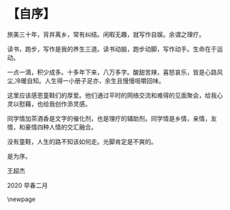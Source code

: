 # 【自序】

旅美三十年，背井离乡，常有纠结。闲暇无趣，就写作自娱。余谓之理疗。

读书，跑步，写作是我的养生三道。读书动脑，跑步动脚，写作动手。生命在于运动。

一点一滴，积少成多。十多年下来，八万多字。酸甜苦辣，喜怒哀乐，皆是心路风尘,冷暖自知。人生得一小册子足亦，余生且慢慢咀嚼回味。

这里应该感恩童鞋们的厚爱。他们通过平时的网络交流和难得的见面聚会，给我心灵以慰藉，也给我创作添灵感。

同学情加茶酒香是文字的催化剂，也是理疗的辅助剂。同学情是乡情，亲情，友情，和豪情四种人情的交汇融合。

没有童鞋，人生的路不知该如何走。光脚肯定是不爽的。

是为序。

王超杰 

2020 早春二月

\newpage

